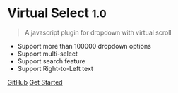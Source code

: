 # Virtual Select <small>1.0</small>

> A javascript plugin for dropdown with virtual scroll

- Support more than 100000 dropdown options
- Support multi-select
- Support search feature
- Support Right-to-Left text

[GitHub](https://github.com/sa-si-dev/virtual-select)
[Get Started](#get-started)
